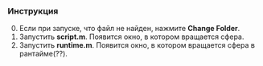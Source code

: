 ### Инструкция

0. Если при запуске, что файл не найден, нажмите **Change Folder**.
1. Запустить **script.m**. Появится окно, в котором вращается сфера.
2. Запустить **runtime.m**. Появится окно, в котором вращается сфера в рантайме(??).
